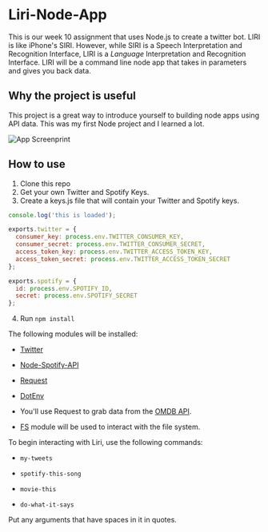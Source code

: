 # Liri-Node-App

This is our week 10 assignment that uses Node.js to create a twitter bot. LIRI is like iPhone's SIRI. However, while SIRI is a Speech Interpretation and Recognition Interface, LIRI is a _Language_ Interpretation and Recognition Interface. LIRI will be a command line node app that takes in parameters and gives you back data.


## Why the project is useful
This project is a great way to introduce yourself to building node apps using API data. This was my first Node project and I learned a lot.

![App Screenprint]('app.png')


## How to use
1. Clone this repo
2. Get your own Twitter and Spotify Keys.
3. Create a keys.js file that will contain your Twitter and Spotify keys.

```js
console.log('this is loaded');

exports.twitter = {
  consumer_key: process.env.TWITTER_CONSUMER_KEY,
  consumer_secret: process.env.TWITTER_CONSUMER_SECRET,
  access_token_key: process.env.TWITTER_ACCESS_TOKEN_KEY,
  access_token_secret: process.env.TWITTER_ACCESS_TOKEN_SECRET
};

exports.spotify = {
  id: process.env.SPOTIFY_ID,
  secret: process.env.SPOTIFY_SECRET
};
```
4. Run `npm install`

The following modules will be installed:
* [Twitter](https://www.npmjs.com/package/twitter)
* [Node-Spotify-API](https://www.npmjs.com/package/node-spotify-api)
* [Request](https://www.npmjs.com/package/request)
* [DotEnv](https://www.npmjs.com/package/dotenv)

* You'll use Request to grab data from the [OMDB API](http://www.omdbapi.com).
* [FS](https://nodejs.org/api/fs.html) module will be used to interact with the file system.


To begin interacting with Liri, use the following commands: 
* `my-tweets`

* `spotify-this-song`

* `movie-this`

* `do-what-it-says`

Put any arguments that have spaces in it in quotes.
